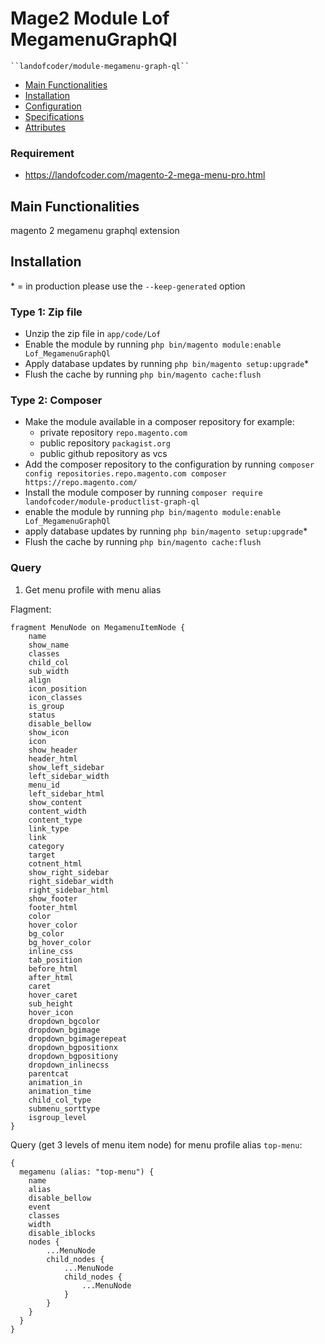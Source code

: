 # Mage2 Module Lof MegamenuGraphQl

    ``landofcoder/module-megamenu-graph-ql``

 - [Main Functionalities](#markdown-header-main-functionalities)
 - [Installation](#markdown-header-installation)
 - [Configuration](#markdown-header-configuration)
 - [Specifications](#markdown-header-specifications)
 - [Attributes](#markdown-header-attributes)
 
### Requirement
- https://landofcoder.com/magento-2-mega-menu-pro.html

## Main Functionalities
magento 2 megamenu graphql extension

## Installation
\* = in production please use the `--keep-generated` option

### Type 1: Zip file

 - Unzip the zip file in `app/code/Lof`
 - Enable the module by running `php bin/magento module:enable Lof_MegamenuGraphQl`
 - Apply database updates by running `php bin/magento setup:upgrade`\*
 - Flush the cache by running `php bin/magento cache:flush`

### Type 2: Composer

 - Make the module available in a composer repository for example:
    - private repository `repo.magento.com`
    - public repository `packagist.org`
    - public github repository as vcs
 - Add the composer repository to the configuration by running `composer config repositories.repo.magento.com composer https://repo.magento.com/`
 - Install the module composer by running `composer require landofcoder/module-productlist-graph-ql`
 - enable the module by running `php bin/magento module:enable Lof_MegamenuGraphQl`
 - apply database updates by running `php bin/magento setup:upgrade`\*
 - Flush the cache by running `php bin/magento cache:flush`

### Query

1. Get menu profile with menu alias

Flagment:

```
fragment MenuNode on MegamenuItemNode {
    name
    show_name
    classes
    child_col
    sub_width
    align
    icon_position
    icon_classes
    is_group
    status
    disable_bellow
    show_icon
    icon
    show_header
    header_html
    show_left_sidebar
    left_sidebar_width
    menu_id
    left_sidebar_html
    show_content
    content_width
    content_type
    link_type
    link
    category
    target
    cotnent_html
    show_right_sidebar
    right_sidebar_width
    right_sidebar_html
    show_footer
    footer_html
    color
    hover_color
    bg_color
    bg_hover_color
    inline_css
    tab_position
    before_html
    after_html
    caret
    hover_caret
    sub_height
    hover_icon
    dropdown_bgcolor
    dropdown_bgimage
    dropdown_bgimagerepeat
    dropdown_bgpositionx
    dropdown_bgpositiony
    dropdown_inlinecss
    parentcat
    animation_in
    animation_time
    child_col_type
    submenu_sorttype
    isgroup_level
}
```

Query (get 3 levels of menu item node) for menu profile alias ``top-menu``:

```
{
  megamenu (alias: "top-menu") {
    name
    alias
    disable_bellow
    event
    classes
    width
    disable_iblocks
    nodes {
        ...MenuNode
        child_nodes {
            ...MenuNode
            child_nodes {
                ...MenuNode
            }
        }
    }
  }
}
```
